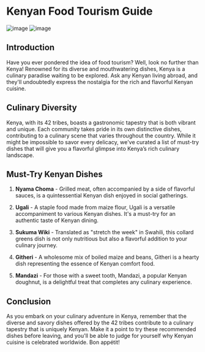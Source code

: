 # Kenyan Food Tourism Guide

![image](https://github.com/RichardMiruka/Power-Learn-Project/assets/105627752/d08e392b-f0e6-4e53-a689-5e0c85a4c64e) ![image](https://github.com/RichardMiruka/Power-Learn-Project/assets/105627752/7dfcdf4c-f7ea-46ac-9acd-0dc8384a12e2)


## Introduction

Have you ever pondered the idea of food tourism? Well, look no further than Kenya! Renowned for its diverse and mouthwatering dishes, Kenya is a culinary paradise waiting to be explored. Ask any Kenyan living abroad, and they'll undoubtedly express the nostalgia for the rich and flavorful Kenyan cuisine.

## Culinary Diversity

Kenya, with its 42 tribes, boasts a gastronomic tapestry that is both vibrant and unique. Each community takes pride in its own distinctive dishes, contributing to a culinary scene that varies throughout the country. While it might be impossible to savor every delicacy, we've curated a list of must-try dishes that will give you a flavorful glimpse into Kenya’s rich culinary landscape.

## Must-Try Kenyan Dishes

1. **Nyama Choma** - Grilled meat, often accompanied by a side of flavorful sauces, is a quintessential Kenyan dish enjoyed in social gatherings.

2. **Ugali** - A staple food made from maize flour, Ugali is a versatile accompaniment to various Kenyan dishes. It's a must-try for an authentic taste of Kenyan dining.

3. **Sukuma Wiki** - Translated as "stretch the week" in Swahili, this collard greens dish is not only nutritious but also a flavorful addition to your culinary journey.

4. **Githeri** - A wholesome mix of boiled maize and beans, Githeri is a hearty dish representing the essence of Kenyan comfort food.

5. **Mandazi** - For those with a sweet tooth, Mandazi, a popular Kenyan doughnut, is a delightful treat that completes any culinary experience.

## Conclusion

As you embark on your culinary adventure in Kenya, remember that the diverse and savory dishes offered by the 42 tribes contribute to a culinary tapestry that is uniquely Kenyan. Make it a point to try these recommended dishes before leaving, and you'll be able to judge for yourself why Kenyan cuisine is celebrated worldwide. Bon appétit!

